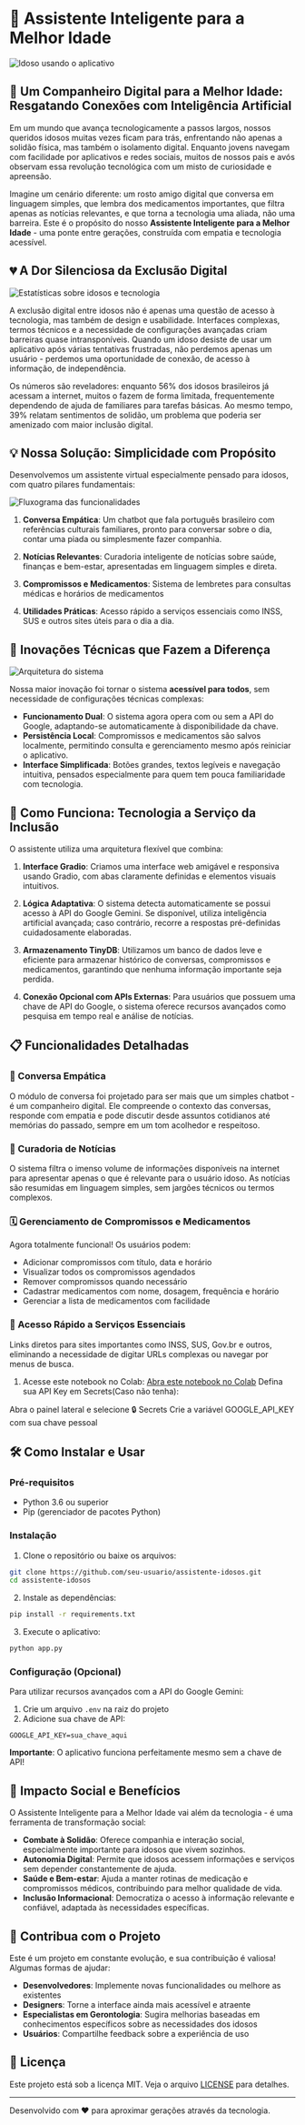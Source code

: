 # 🌟 Assistente Inteligente para a Melhor Idade

![Idoso usando o aplicativo](/home/ubuntu/projeto_assistente_idosos/images/idoso_usando_app.png)

## 👵 Um Companheiro Digital para a Melhor Idade: Resgatando Conexões com Inteligência Artificial

Em um mundo que avança tecnologicamente a passos largos, nossos queridos idosos muitas vezes ficam para trás, enfrentando não apenas a solidão física, mas também o isolamento digital. Enquanto jovens navegam com facilidade por aplicativos e redes sociais, muitos de nossos pais e avós observam essa revolução tecnológica com um misto de curiosidade e apreensão.

Imagine um cenário diferente: um rosto amigo digital que conversa em linguagem simples, que lembra dos medicamentos importantes, que filtra apenas as notícias relevantes, e que torna a tecnologia uma aliada, não uma barreira. Este é o propósito do nosso **Assistente Inteligente para a Melhor Idade** - uma ponte entre gerações, construída com empatia e tecnologia acessível.

## 💔 A Dor Silenciosa da Exclusão Digital

![Estatísticas sobre idosos e tecnologia](/home/ubuntu/projeto_assistente_idosos/images/estatisticas_idosos.png)

A exclusão digital entre idosos não é apenas uma questão de acesso à tecnologia, mas também de design e usabilidade. Interfaces complexas, termos técnicos e a necessidade de configurações avançadas criam barreiras quase intransponíveis. Quando um idoso desiste de usar um aplicativo após várias tentativas frustradas, não perdemos apenas um usuário - perdemos uma oportunidade de conexão, de acesso à informação, de independência.

Os números são reveladores: enquanto 56% dos idosos brasileiros já acessam a internet, muitos o fazem de forma limitada, frequentemente dependendo de ajuda de familiares para tarefas básicas. Ao mesmo tempo, 39% relatam sentimentos de solidão, um problema que poderia ser amenizado com maior inclusão digital.

## 💡 Nossa Solução: Simplicidade com Propósito

Desenvolvemos um assistente virtual especialmente pensado para idosos, com quatro pilares fundamentais:

![Fluxograma das funcionalidades](/home/ubuntu/projeto_assistente_idosos/images/fluxograma_app.png)

1. **Conversa Empática**: Um chatbot que fala português brasileiro com referências culturais familiares, pronto para conversar sobre o dia, contar uma piada ou simplesmente fazer companhia.

2. **Notícias Relevantes**: Curadoria inteligente de notícias sobre saúde, finanças e bem-estar, apresentadas em linguagem simples e direta.

3. **Compromissos e Medicamentos**: Sistema de lembretes para consultas médicas e horários de medicamentos

4. **Utilidades Práticas**: Acesso rápido a serviços essenciais como INSS, SUS e outros sites úteis para o dia a dia.

## 🚀 Inovações Técnicas que Fazem a Diferença

![Arquitetura do sistema](/home/ubuntu/projeto_assistente_idosos/images/arquitetura_sistema.png)

Nossa maior inovação foi tornar o sistema **acessível para todos**, sem necessidade de configurações técnicas complexas:

- **Funcionamento Dual**: O sistema agora opera com ou sem a API do Google, adaptando-se automaticamente à disponibilidade da chave.
- **Persistência Local**: Compromissos e medicamentos são salvos localmente, permitindo consulta e gerenciamento mesmo após reiniciar o aplicativo.
- **Interface Simplificada**: Botões grandes, textos legíveis e navegação intuitiva, pensados especialmente para quem tem pouca familiaridade com tecnologia.

## 🧠 Como Funciona: Tecnologia a Serviço da Inclusão

O assistente utiliza uma arquitetura flexível que combina:

1. **Interface Gradio**: Criamos uma interface web amigável e responsiva usando Gradio, com abas claramente definidas e elementos visuais intuitivos.

2. **Lógica Adaptativa**: O sistema detecta automaticamente se possui acesso à API do Google Gemini. Se disponível, utiliza inteligência artificial avançada; caso contrário, recorre a respostas pré-definidas cuidadosamente elaboradas.

3. **Armazenamento TinyDB**: Utilizamos um banco de dados leve e eficiente para armazenar histórico de conversas, compromissos e medicamentos, garantindo que nenhuma informação importante seja perdida.

4. **Conexão Opcional com APIs Externas**: Para usuários que possuem uma chave de API do Google, o sistema oferece recursos avançados como pesquisa em tempo real e análise de notícias.

## 📋 Funcionalidades Detalhadas

### 💬 Conversa Empática
O módulo de conversa foi projetado para ser mais que um simples chatbot - é um companheiro digital. Ele compreende o contexto das conversas, responde com empatia e pode discutir desde assuntos cotidianos até memórias do passado, sempre em um tom acolhedor e respeitoso.

### 📰 Curadoria de Notícias
O sistema filtra o imenso volume de informações disponíveis na internet para apresentar apenas o que é relevante para o usuário idoso. As notícias são resumidas em linguagem simples, sem jargões técnicos ou termos complexos.

### 🗓️ Gerenciamento de Compromissos e Medicamentos
Agora totalmente funcional! Os usuários podem:
- Adicionar compromissos com título, data e horário
- Visualizar todos os compromissos agendados
- Remover compromissos quando necessário
- Cadastrar medicamentos com nome, dosagem, frequência e horário
- Gerenciar a lista de medicamentos com facilidade

### 🔗 Acesso Rápido a Serviços Essenciais
Links diretos para sites importantes como INSS, SUS, Gov.br e outros, eliminando a necessidade de digitar URLs complexas ou navegar por menus de busca.



1. Acesse este notebook no Colab:
   [Abra este notebook no Colab](https://colab.research.google.com/github/SAGIEV007/Imersao-Alura-IA2025/blob/main/Assistente%20pessoal%20para%20melhor%20idade.ipynb)
Defina sua API Key em Secrets(Caso não tenha):

Abra o painel lateral e selecione 🔒 Secrets
Crie a variável GOOGLE_API_KEY com sua chave pessoal


## 🛠️ Como Instalar e Usar

### Pré-requisitos
- Python 3.6 ou superior
- Pip (gerenciador de pacotes Python)

### Instalação

1. Clone o repositório ou baixe os arquivos:
```bash
git clone https://github.com/seu-usuario/assistente-idosos.git
cd assistente-idosos
```

2. Instale as dependências:
```bash
pip install -r requirements.txt
```

3. Execute o aplicativo:
```bash
python app.py
```

### Configuração (Opcional)
Para utilizar recursos avançados com a API do Google Gemini:

1. Crie um arquivo `.env` na raiz do projeto
2. Adicione sua chave de API:
```
GOOGLE_API_KEY=sua_chave_aqui
```

**Importante**: O aplicativo funciona perfeitamente mesmo sem a chave de API!

## 🌈 Impacto Social e Benefícios

O Assistente Inteligente para a Melhor Idade vai além da tecnologia - é uma ferramenta de transformação social:

- **Combate à Solidão**: Oferece companhia e interação social, especialmente importante para idosos que vivem sozinhos.
- **Autonomia Digital**: Permite que idosos acessem informações e serviços sem depender constantemente de ajuda.
- **Saúde e Bem-estar**: Ajuda a manter rotinas de medicação e compromissos médicos, contribuindo para melhor qualidade de vida.
- **Inclusão Informacional**: Democratiza o acesso à informação relevante e confiável, adaptada às necessidades específicas.

## 🤝 Contribua com o Projeto

Este é um projeto em constante evolução, e sua contribuição é valiosa! Algumas formas de ajudar:

- **Desenvolvedores**: Implemente novas funcionalidades ou melhore as existentes
- **Designers**: Torne a interface ainda mais acessível e atraente
- **Especialistas em Gerontologia**: Sugira melhorias baseadas em conhecimentos específicos sobre as necessidades dos idosos
- **Usuários**: Compartilhe feedback sobre a experiência de uso

## 📄 Licença

Este projeto está sob a licença MIT. Veja o arquivo [LICENSE](LICENSE) para detalhes.

---

Desenvolvido com ❤️ para aproximar gerações através da tecnologia.
